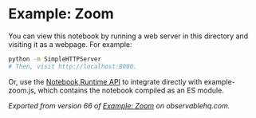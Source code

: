# Example: Zoom

You can view this notebook by running a web server in this directory and
visiting it as a webpage. For example:

```sh
python -m SimpleHTTPServer
# Then, visit http://localhost:8000.
```

Or, use the [Notebook Runtime API](https://github.com/observablehq/notebook-runtime) to
integrate directly with example-zoom.js, which contains the notebook compiled as an
ES module.

*Exported from version 66 of [Example: Zoom](https://beta.observablehq.com/@milafrerichs/example-zoom) on observablehq.com.*